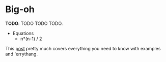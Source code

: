 # Big-oh

**TODO**: TODO TODO TODO.

* Equations
    * n*(n-1) / 2

This [post](http://www.daveperrett.com/articles/2010/12/07/comp-sci-101-big-o-notation) pretty much covers everything you need to know with examples and 'errythang. 
